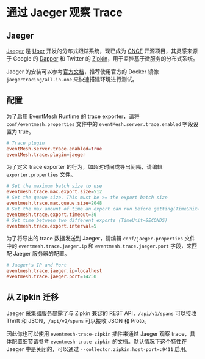 # 通过 Jaeger 观察 Trace

## Jaeger

[Jaeger](https://www.jaegertracing.io/) 是 [Uber](https://uber.github.io/) 开发的分布式跟踪系统，现已成为 [CNCF](https://cncf.io/) 开源项目，其灵感来源于 Google 的 [Dapper](https://research.google.com/pubs/pub36356.html) 和 Twitter 的 [Zipkin](https://zipkin.io/)，用于监控基于微服务的分布式系统。

Jaeger 的安装可以参考[官方文档](https://www.jaegertracing.io/docs/latest/getting-started/)，推荐使用官方的 Docker 镜像 `jaegertracing/all-in-one` 来快速搭建环境进行测试。

## 配置

为了启用 EventMesh Runtime 的 trace exporter，请将 `conf/eventmesh.properties` 文件中的 `eventMesh.server.trace.enabled` 字段设置为 true。

```conf
# Trace plugin
eventMesh.server.trace.enabled=true
eventMesh.trace.plugin=jaeger
```

为了定义 trace exporter 的行为，如超时时间或导出间隔，请编辑 `exporter.properties` 文件。

```conf
# Set the maximum batch size to use
eventmesh.trace.max.export.size=512
# Set the queue size. This must be >= the export batch size
eventmesh.trace.max.queue.size=2048
# Set the max amount of time an export can run before getting(TimeUnit=SECONDS)
eventmesh.trace.export.timeout=30
# Set time between two different exports (TimeUnit=SECONDS)
eventmesh.trace.export.interval=5
```

为了将导出的 trace 数据发送到 Jaeger，请编辑 `conf/jaeger.properties` 文件中的 `eventmesh.trace.jaeger.ip` 和 `eventmesh.trace.jaeger.port` 字段，来匹配 Jaeger 服务器的配置。

```conf
# Jaeger's IP and Port
eventmesh.trace.jaeger.ip=localhost
eventmesh.trace.jaeger.port=14250
```

## 从 Zipkin 迁移

Jaeger 采集器服务暴露了与 Zipkin 兼容的 REST API，`/api/v1/spans` 可以接收 Thrift 和 JSON，`/api/v2/spans` 可以接收 JSON 和 Proto。

因此你也可以使用 `eventmesh-trace-zipkin` 插件来通过 Jaeger 观察 trace，具体配置细节请参考 `eventmesh-trace-zipkin` 的文档。默认情况下这个特性在 Jaeger 中是关闭的，可以通过 `--collector.zipkin.host-port=:9411` 启用。

